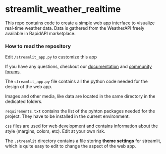 # streamlit_weather_realtime
This repo contains code to create a simple web app interface to visualize real-time weather data.
Data is gathered from the WeatherAPI freely available in RapidAPI marketplace.

### How to read the repository

Edit `/streamlit_app.py` to customize this app

If you have any questions, checkout our [documentation](https://docs.streamlit.io) and [community
forums](https://discuss.streamlit.io).

The `streamlit_app.py` file contains all the python code needed for the design of the web app.

Images and other media, like data are located in the same directory in the dedicated folders.

`requirements.txt` contains the list of the pyhton packages needed for the project. They have to be installed in the current environment.

`css` files are used for web development and contains information about the style (margins, colors, etc). Edit at your own risk.

The `.streamlit` directory contains a file storing **theme settings** for streamlit, which is quite easy to edit to change the aspect of the web app.